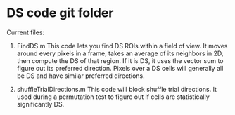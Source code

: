 # DS code git folder
 
Current files:
1) FindDS.m
This code lets you find DS ROIs within a field of view. It moves around every pixels in a frame, takes an average of its neighbors in 2D, then compute the DS of that region. If it is DS, it uses the vector sum to figure out its preferred direction. Pixels over a DS cells will generally all be DS and have similar preferred directions.

2) shuffleTrialDirections.m
This code will block shuffle trial directions. It used during a permutation test to figure out if cells are statistically significantly DS.


